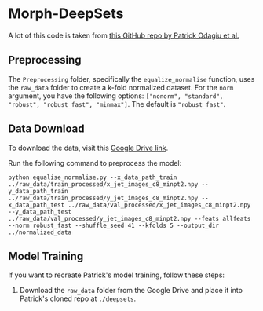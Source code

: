 # Morph-DeepSets

A lot of this code is taken from [this GitHub repo by Patrick Odagiu et al.](https://github.com/fastmachinelearning/l1-jet-id/tree/main)

## Preprocessing

The `Preprocessing` folder, specifically the `equalize_normalise` function, uses the `raw_data` folder to create a k-fold normalized dataset. For the `norm` argument, you have the following options: `["nonorm", "standard", "robust", "robust_fast", "minmax"]`. The default is `"robust_fast"`.

## Data Download

To download the data, visit this [Google Drive link](https://drive.google.com/drive/folders/1ZqxwL8A5RuWYPEH5pzvUSOzjI3uqLE9E?usp=drive_link).

Run the following command to preprocess the model:

```
python equalise_normalise.py --x_data_path_train ../raw_data/train_processed/x_jet_images_c8_minpt2.npy --y_data_path_train ../raw_data/train_processed/y_jet_images_c8_minpt2.npy --x_data_path_test ../raw_data/val_processed/x_jet_images_c8_minpt2.npy --y_data_path_test ../raw_data/val_processed/y_jet_images_c8_minpt2.npy --feats allfeats --norm robust_fast --shuffle_seed 41 --kfolds 5 --output_dir ../normalized_data
```

## Model Training

If you want to recreate Patrick's model training, follow these steps:

1. Download the `raw_data` folder from the Google Drive and place it into Patrick's cloned repo at `./deepsets`.


